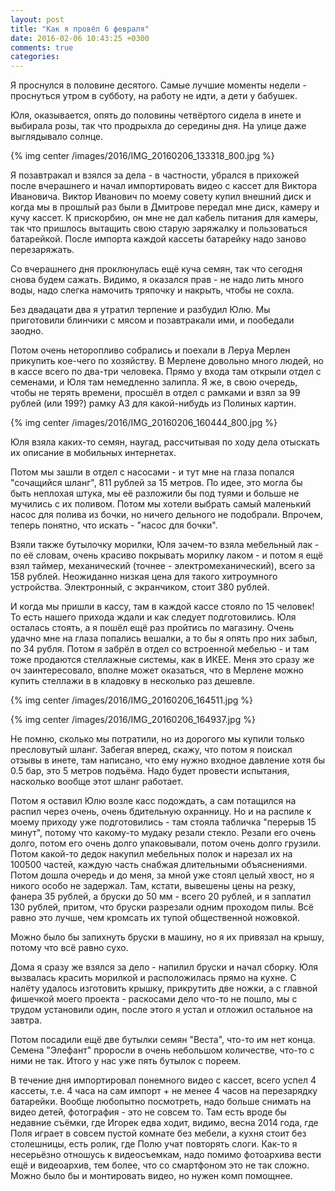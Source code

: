 ```yaml
---
layout: post
title: "Как я провёл 6 февраля"
date: 2016-02-06 10:43:25 +0300
comments: true
categories: 
---
```

Я проснулся в половине десятого. Самые лучшие моменты недели - проснуться утром в субботу, на работу не идти, а дети у бабушек.

Юля, оказывается, опять до половины четвёртого сидела в инете и выбирала розы, так что продрыхла до середины дня. На улице даже выглядывало солнце.

{% img center /images/2016/IMG_20160206_133318_800.jpg %}

Я позавтракал и взялся за дела - в частности, убрался в прихожей после вчерашнего и начал импортировать видео с кассет для Виктора Ивановича. Виктор Иванович по моему совету купил внешний диск и когда мы в прошлый раз были в Дмитрове передал мне диск, камеру и кучу кассет. К прискорбию, он мне не дал кабель питания для камеры, так что пришлось вытащить свою старую заряжалку и пользоваться батарейкой. После импорта каждой кассеты батарейку надо заново перезаряжать.

Со вчерашнего дня проклюнулась ещё куча семян, так что сегодня снова будем сажать. Видимо, я оказался прав - не надо лить много воды, надо слегка намочить тряпочку и накрыть, чтобы не сохла.

Без двадацати два я утратил терпение и разбудил Юлю. Мы приготовили блинчики с мясом и позавтракали ими, и пообедали заодно.

Потом очень неторопливо собрались и поехали в Леруа Мерлен прикупить кое-чего по хозяйству. В Мерлене довольно много людей, но в кассе всего по два-три человека. Прямо у входа там открыли отдел с семенами, и Юля там немедленно залипла. Я же, в свою очередь, чтобы не терять времени, просшёл в отдел с рамками и взял за 99 рублей (или 199?) рамку А3 для какой-нибудь из Полиных картин.

{% img center /images/2016/IMG_20160206_160444_800.jpg %}

Юля взяла каких-то семян, наугад, рассчитывая по ходу дела отыскать их описание в мобильных интернетах.

Потом мы зашли в отдел с насосами - и тут мне на глаза попался "сочащийся шланг", 811 рублей за 15 метров. По идее, это могла бы быть неплохая штука, мы её разложили бы под туями и больше не мучились с их поливом. Потом мы хотели выбрать самый маленький насос для полива из бочки, но ничего дельного не подобрали. Впрочем, теперь понятно, что искать - "насос для бочки". 

Взяли также бутылочку морилки, Юля зачем-то взяла мебельный лак - по её словам, очень красиво покрывать морилку лаком - и потом я ещё взял таймер, механический (точнее - электромеханический), всего за 158 рублей. Неожиданно низкая цена для такого хитроумного устройства. Электронный, с экранчиком, стоит 380 рублей.

И когда мы пришли в кассу, там в каждой кассе стояло по 15 человек! То есть нашего прихода ждали и как следует подготовились. Юля осталась стоять, а я пошёл ещё раз пройтись по магазину. Очень удачно мне на глаза попались вешалки, а то бы я опять про них забыл, по 34 рубля. Потом я забрёл в отдел со встроенной мебелью - и там тоже продаются стеллажные системы, как в ИКЕЕ. Меня это сразу же оч заинтересовало, вполне может оказаться, что в Мерлене можно купить стеллажи в в кладовку в несколько раз дешевле.

{% img center /images/2016/IMG_20160206_164511.jpg %}

{% img center /images/2016/IMG_20160206_164937.jpg %}

Не помню, сколько мы потратили, но из дорогого мы купили только пресловутый шланг. Забегая вперед, скажу, что потом я поискал отзывы  в инете, там написано, что ему нужно входное давление хотя бы 0.5 бар, это 5 метров подъёма. Надо будет провести испытания, насколько вообще этот шланг работает.

Потом я оставил Юлю возле касс подождать, а сам потащился на распил через очень, очень бдительную охранницу. Но и на распиле к моему приходу уже подготовились - там стояла табличка "перерыв 15 минут", потому что какому-то мудаку резали стекло. Резали его очень долго, потом его очень долго упаковывали, потом очень долго грузили. Потом какой-то дедок накупил мебельных полок и нарезал их на 100500 частей, каждую часть снабжая длительными объяснениями. Потом дошла очередь и до меня, за мной уже стоял целый хвост, но я никого особо не задержал. Там, кстати, вывешены цены на резку, фанера 35 рублей, а бруски до 50 мм - всего 20 рублей, и я заплатил 130 рублей, притом, что бруски разрезали одним проходом пилы. Всё равно это лучше, чем кромсать их тупой общественной ножовкой.

Можно было бы запихнуть бруски в машину, но я их привязал на крышу, потому что всё равно сухо.

Дома я сразу же взялся за дело - напилил бруски и начал сборку. Юля вызвалась красить морилкой и расположилась прямо на кухне. С налёту удалось изготовить крышку, прикрутить две ножки, а с главной фишечкой моего проекта - раскосами дело что-то не пошло, мы с трудом установили один, после этого я устал и отложил остальное на завтра.

Потом посадили ещё две бутылки семян "Веста", что-то им нет конца. Семена "Элефант" проросли в очень небольшом количестве, что-то с ними не так. Итого у нас уже пять бутылок с пореем.

В течение дня импортировал понемного видео с кассет, всего успел 4 кассеты, т.е. 4 часа на сам импорт + не менее 4 часов на перезарядку батарейки. Вообще любопытно посмотреть, надо больше снимать на видео детей, фотография - это не совсем то. Там есть вроде бы недавние съёмки, где Игорек едва ходит, видимо, весна 2014 года, где Поля играет в совсем пустой комнате без мебели, а кухня стоит без столешницы, есть ролик, где Полю учат повторять слоги. Как-то я несерьёзно отношусь к видеосъемкам, надо помимо фотоархива вести ещё и видеоархив, тем более, что со смартфоном это не так сложно. Можно было бы и монтировать видео, но нужен комп помощнее. 


